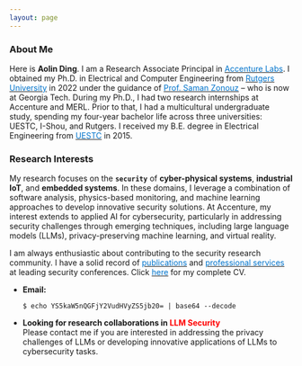 ```yaml
---
layout: page
---
```


### About Me

Here is **Aolin Ding**. I am a Research Associate Principal in [<font color='0074cc'>Accenture Labs</font>](https://www.accenture.com/us-en/about/accenture-labs-index). I obtained my Ph.D. in Electrical and Computer Engineering from [<font color='0074cc'>Rutgers University</font>](https://www.ece.rutgers.edu/) in 2022 under the guidance of [<font color='0074cc'>Prof. Saman Zonouz</font>](https://sites.google.com/site/samanzonouz4n6/saman-zonouz) – who is now at Georgia Tech. During my Ph.D., I had two research internships at Accenture and MERL. Prior to that, I had a multicultural undergraduate study, spending my four-year bachelor life across three universities: UESTC, I-Shou, and Rutgers. I received my B.E. degree in Electrical Engineering from [<font color='0074cc'>UESTC</font>](https://en.uestc.edu.cn/) in 2015.

### Research Interests

My research focuses on the **`security`** of **cyber-physical systems**, **industrial IoT**, and **embedded systems**. In these domains, I leverage a combination of software analysis, physics-based monitoring, and machine learning approaches to develop innovative security solutions. At Accenture, my interest extends to applied AI for cybersecurity, particularly in addressing security challenges through emerging techniques, including large language models (LLMs), privacy-preserving machine learning, and virtual reality.

I am always enthusiastic about contributing to the security research community. I have a solid record of [<font color='0074cc'>publications</font>](https://aolind.github.io/publications/) and [<font color='0074cc'>professional services</font>](https://aolind.github.io/services/) at leading security conferences. Click [<font color='0074cc'>here</font>](https://aolind.github.io/CV/) for my complete CV.

- **Email:**
    ```
    $ echo YS5kaW5nQGFjY2VudHVyZS5jb20= | base64 --decode
    ```
- **Looking for research collaborations in <font color='red'>LLM Security</font>**\
Please contact me if you are interested in addressing the privacy challenges of LLMs or developing innovative applications of LLMs to cybersecurity tasks.
